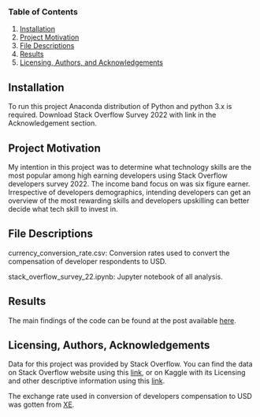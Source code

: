 
### Table of Contents

1. [Installation](#installation)
2. [Project Motivation](#motivation)
3. [File Descriptions](#files)
4. [Results](#results)
5. [Licensing, Authors, and Acknowledgements](#licensing)

## Installation <a name="installation"></a>

 To run this project Anaconda distribution of Python and python 3.x is required. Download Stack Overflow Survey 2022 with link in the Acknowledgement section.

## Project Motivation <a name="motivation"></a>

My intention in this project was to determine what technology skills are the most popular among high earning developers using Stack Overflow developers survey 2022. The income band focus on was six figure earner. Irrespective of developers demographics, intending developers can get an overview of the most rewarding skills and developers upskilling can better decide what tech skill to invest in.

## File Descriptions <a name="files"></a>

currency_conversion_rate.csv: Conversion rates used to convert the compensation of developer respondents to USD. 

stack_overflow_survey_22.ipynb: Jupyter notebook of all analysis.

## Results <a name="results"></a>

The main findings of the code can be found at the post available [here](https://medium.com/@josh_2774/how-do-you-become-a-developer-5ef1c1c68711).

## Licensing, Authors, Acknowledgements <a name="licensing"></a>

Data for this project was provided by Stack Overflow.  You can find the data on Stack Overflow website using this [link](https://insights.stackoverflow.com/survey/?_ga=2.153060153.1044804860.1673206057-1926338853.1667838975), or on Kaggle with its Licensing and other descriptive information using this [link](https://www.kaggle.com/datasets/dheemanthbhat/stack-overflow-annual-developer-survey-2022).  

The exchange rate used in conversion of developers compensation to USD was gotten from [XE](https://www.xe.com).